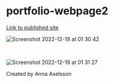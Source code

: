 # portfolio-webpage2

[Link to published site](https://annaaxelsson051.github.io/portfolio-webpage2/)

![Screenshot 2022-12-19 at 01 30 42](https://user-images.githubusercontent.com/103879144/208327759-103e9b91-ad89-458d-a975-8bd0c795ffc5.png)

</br>

![Screenshot 2022-12-19 at 01 31 27](https://user-images.githubusercontent.com/103879144/208327748-37de9a4b-2631-41e6-a218-e9a848da59f1.png)

Created by Anna Axelsson

